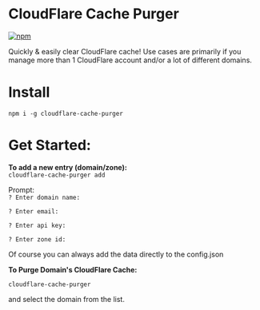CloudFlare Cache Purger
========================

[![npm](https://img.shields.io/npm/dt/cloudflare-cache-purger.svg?style=flat-square&label=npm%20downloads)](https://www.npmjs.com/package/cloudflare-cache-purger)

Quickly & easily clear CloudFlare cache! Use cases are primarily if you manage more than 1 CloudFlare account and/or a lot of different domains.

Install
=========
`npm i -g cloudflare-cache-purger`


Get Started:
=========
**To add a new entry (domain/zone):**    
`cloudflare-cache-purger add`

Prompt:   
`? Enter domain name:` <DOMAIN NAME>

`? Enter email:` <CF ACCOUNT EMAIL>

`? Enter api key:` <CF API KEY>

`? Enter zone id:` <CF ZONE ID OF DOMAIN>

Of course you can always add the data directly to the config.json


**To Purge Domain's CloudFlare Cache:**

`cloudflare-cache-purger`

and select the domain from the list.